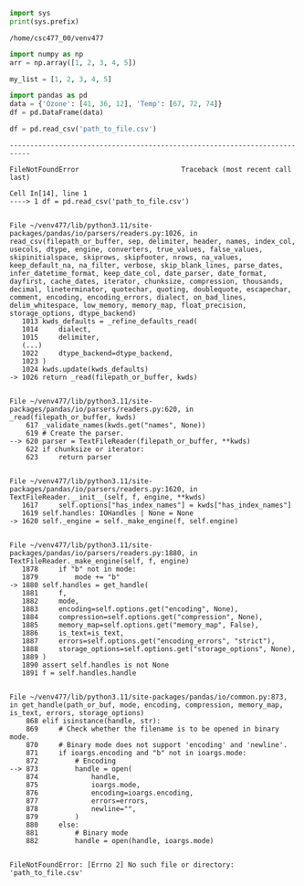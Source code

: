 ```python
import sys
print(sys.prefix)

```

    /home/csc477_00/venv477
    


```python
import numpy as np
arr = np.array([1, 2, 3, 4, 5])
```


```python
my_list = [1, 2, 3, 4, 5]
```


```python
import pandas as pd
data = {'Ozone': [41, 36, 12], 'Temp': [67, 72, 74]}
df = pd.DataFrame(data)
```


```python
df = pd.read_csv('path_to_file.csv')
```


    ---------------------------------------------------------------------------

    FileNotFoundError                         Traceback (most recent call last)

    Cell In[14], line 1
    ----> 1 df = pd.read_csv('path_to_file.csv')
    

    File ~/venv477/lib/python3.11/site-packages/pandas/io/parsers/readers.py:1026, in read_csv(filepath_or_buffer, sep, delimiter, header, names, index_col, usecols, dtype, engine, converters, true_values, false_values, skipinitialspace, skiprows, skipfooter, nrows, na_values, keep_default_na, na_filter, verbose, skip_blank_lines, parse_dates, infer_datetime_format, keep_date_col, date_parser, date_format, dayfirst, cache_dates, iterator, chunksize, compression, thousands, decimal, lineterminator, quotechar, quoting, doublequote, escapechar, comment, encoding, encoding_errors, dialect, on_bad_lines, delim_whitespace, low_memory, memory_map, float_precision, storage_options, dtype_backend)
       1013 kwds_defaults = _refine_defaults_read(
       1014     dialect,
       1015     delimiter,
       (...)
       1022     dtype_backend=dtype_backend,
       1023 )
       1024 kwds.update(kwds_defaults)
    -> 1026 return _read(filepath_or_buffer, kwds)
    

    File ~/venv477/lib/python3.11/site-packages/pandas/io/parsers/readers.py:620, in _read(filepath_or_buffer, kwds)
        617 _validate_names(kwds.get("names", None))
        619 # Create the parser.
    --> 620 parser = TextFileReader(filepath_or_buffer, **kwds)
        622 if chunksize or iterator:
        623     return parser
    

    File ~/venv477/lib/python3.11/site-packages/pandas/io/parsers/readers.py:1620, in TextFileReader.__init__(self, f, engine, **kwds)
       1617     self.options["has_index_names"] = kwds["has_index_names"]
       1619 self.handles: IOHandles | None = None
    -> 1620 self._engine = self._make_engine(f, self.engine)
    

    File ~/venv477/lib/python3.11/site-packages/pandas/io/parsers/readers.py:1880, in TextFileReader._make_engine(self, f, engine)
       1878     if "b" not in mode:
       1879         mode += "b"
    -> 1880 self.handles = get_handle(
       1881     f,
       1882     mode,
       1883     encoding=self.options.get("encoding", None),
       1884     compression=self.options.get("compression", None),
       1885     memory_map=self.options.get("memory_map", False),
       1886     is_text=is_text,
       1887     errors=self.options.get("encoding_errors", "strict"),
       1888     storage_options=self.options.get("storage_options", None),
       1889 )
       1890 assert self.handles is not None
       1891 f = self.handles.handle
    

    File ~/venv477/lib/python3.11/site-packages/pandas/io/common.py:873, in get_handle(path_or_buf, mode, encoding, compression, memory_map, is_text, errors, storage_options)
        868 elif isinstance(handle, str):
        869     # Check whether the filename is to be opened in binary mode.
        870     # Binary mode does not support 'encoding' and 'newline'.
        871     if ioargs.encoding and "b" not in ioargs.mode:
        872         # Encoding
    --> 873         handle = open(
        874             handle,
        875             ioargs.mode,
        876             encoding=ioargs.encoding,
        877             errors=errors,
        878             newline="",
        879         )
        880     else:
        881         # Binary mode
        882         handle = open(handle, ioargs.mode)
    

    FileNotFoundError: [Errno 2] No such file or directory: 'path_to_file.csv'



```python

```
